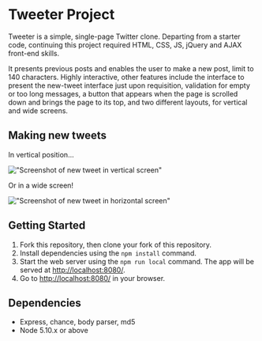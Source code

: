 # Tweeter Project

Tweeter is a simple, single-page Twitter clone. Departing from a starter code, continuing this project required HTML, CSS, JS, jQuery and AJAX front-end skills.

It presents previous posts and enables the user to make a new post, limit to 140 characters. Highly interactive, other features include the interface to present the new-tweet interface just upon requisition, validation for empty or too long messages, a button that appears when the page is scrolled down and brings the page to its top, and two different layouts, for vertical and wide screens.

## Making new tweets

In vertical position...

!["Screenshot of new tweet in vertical screen"]()

Or in a wide screen!

!["Screenshot of new tweet in horizontal screen"]()

## Getting Started

1. Fork this repository, then clone your fork of this repository.
2. Install dependencies using the `npm install` command.
3. Start the web server using the `npm run local` command. The app will be served at <http://localhost:8080/>.
4. Go to <http://localhost:8080/> in your browser.

## Dependencies

- Express, chance, body parser, md5
- Node 5.10.x or above
